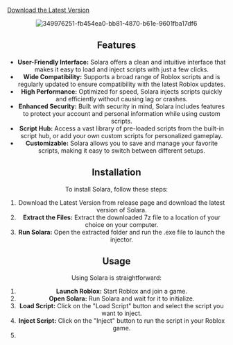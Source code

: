 [Download the Latest Version](https://github.com/)

<div align="center">
  
![349976251-fb454ea0-bb81-4870-b61e-9601fba17df6](https://github.com/user-attachments/assets/fb5d5283-5dbe-4502-b1c6-08afb7a8848b)


<div align="center">
  



 ## Features

- **User-Friendly Interface:** Solara offers a clean and intuitive interface that makes it easy to load and inject scripts with just a few clicks.
- **Wide Compatibility:** Supports a broad range of Roblox scripts and is regularly updated to ensure compatibility with the latest Roblox updates.
- **High Performance:** Optimized for speed, Solara injects scripts quickly and efficiently without causing lag or crashes.
- **Enhanced Security:** Built with security in mind, Solara includes features to protect your account and personal information while using custom scripts.
- **Script Hub:** Access a vast library of pre-loaded scripts from the built-in script hub, or add your own custom scripts for personalized gameplay.
- **Customizable:** Solara allows you to save and manage your favorite scripts, making it easy to switch between different setups.

## Installation

To install Solara, follow these steps:

1. Download the Latest Version  from release  page and download the latest version of Solara.
2. **Extract the Files:** Extract the downloaded 7z file to a location of your choice on your computer.
3. **Run Solara:** Open the extracted folder and run the .exe file to launch the injector.

## Usage

Using Solara is straightforward:

1. **Launch Roblox:** Start Roblox and join a game.
2. **Open Solara:** Run Solara and wait for it to initialize.
3. **Load Script:** Click on the "Load Script" button and select the script you want to inject.
4. **Inject Script:** Click on the "Inject" button to run the script in your Roblox game.
5. 